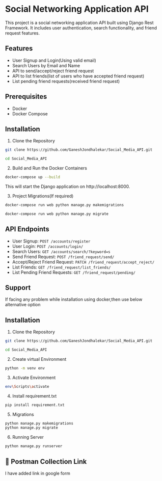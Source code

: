 
# Social Networking Application API

This project is a social networking application API built using Django Rest Framework. It includes user authentication, search functionality, and friend request features.


## Features

- User Signup and Login(Using valid email)
- Search Users by Email and Name
- API to send/accept/reject friend request
- API to list friends(list of users who have accepted friend request)
- List pending friend requests(received friend request)


## Prerequisites
- Docker
- Docker Compose

## Installation

1. Clone the Repository

```bash
git clone https://github.com/GaneshJondhalekar/Social_Media_API.git

cd Social_Media_API
```
    
2. Build and Run the Docker Containers
```bash
docker-compose up --build
```
This will start the Django application on http://localhost:8000.


3. Project Migrations(If required)
```bash
docker-compose run web python manage.py makemigrations

docker-compose run web python manage.py migrate

```

## API Endpoints

- User Signup: `POST /accounts/register`
- User Login: `POST /accounts/login/`
- Search Users: `GET /accounts/search/?keyword=s`
- Send Friend Request: `POST /friend_request/send/`
- Accept/Reject Friend Request: `PATCH /friend_request/accept_reject/`
- List Friends: `GET /friend_request/list_friends/`
- List Pending Friend Requests: `GET /friend_request/pending/`


## Support

If facing any problem while installation using docker,then use below alternative option

## Installation

1. Clone the Repository

```bash
git clone https://github.com/GaneshJondhalekar/Social_Media_API.git

cd Social_Media_API
```
    
2. Create virtual Environment
```bash
python -m venv env
```

3. Activate Environment
```bash
env\Scripts\activate
```

4. Install requirement.txt
```bash
pip install requirement.txt
```

5. Migrations
```bash
python manage.py makemigrations
python manage.py migrate
```

6. Running Server
```bash
python manage.py runserver
```


## 🔗 Postman Collection Link
I have added link in google form



